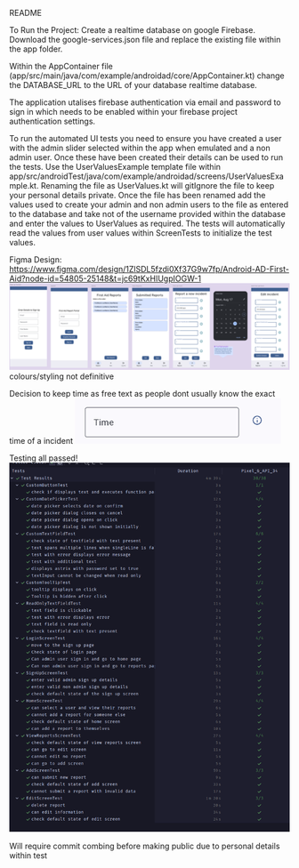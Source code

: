 README

To Run the Project:
Create a realtime database on google Firebase. Download the google-services.json file and replace
the existing file within the app folder.

Within the AppContainer file (app/src/main/java/com/example/androidad/core/AppContainer.kt) change
the DATABASE_URL to the URL of your database realtime database.

The application utalises firebase authentication via email and password to sign in which needs to be
enabled within your firebase project authentication settings.

To run the automated UI tests you need to ensure you have created a user with the admin slider
selected within the app when emulated and a non admin user. Once these have been created their
details can be used to run the tests. Use the UserValuesExample template file within
app/src/androidTest/java/com/example/androidad/screens/UserValuesExample.kt. Renaming the file as
UserValues.kt will gitIgnore the file to keep your personal details private. Once the file has been
renamed add the values used to create your admin and non admin users to the file as entered to the
database and take not of the username provided within the database and enter the values to
UserValues as required. The tests will automatically read the values from user values within
ScreenTests to initialize the test values.

Figma Design:
https://www.figma.com/design/1ZlSDL5fzdi0Xf37G9w7fp/Android-AD-First-Aid?node-id=54805-25148&t=jc69tKxHIUgpIOGW-1
![img_4.png](img_4.png)
colours/styling not definitive

Decision to keep time as free text as people dont usually know the exact time of a incident
![img.png](img.png)

Testing all passed!
![img_3.png](img_3.png)

Will require commit combing before making public due to personal details within test 